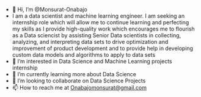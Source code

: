 - 👋 Hi, I’m @Monsurat-Onabajo
- I am a data scientist and machine learning engineer. I am seeking an internship role which will allow me to continue learning and perfecting my skills as I provide high-quality work which encourages me to flourish as a Data sciencist  by assisting Senior Data scientists in collecting, analyzing, and interpreting data sets to drive optimization and improvement of product development and to provide help in developing custom data models and algorithms to apply to data sets
- 👀 I’m interested in Data Science and Machine Learning projects internship
- 🌱 I’m currently learning more about Data Science
- 💞️ I’m looking to collaborate on Data Science Projects
- 📫 How to reach me at Onabajomonsurat@gmail.com


<!---
Monsurat-Onabajo/Monsurat-Onabajo is a ✨ special ✨ repository because its `README.md` (this file) appears on your GitHub profile.
You can click the Preview link to take a look at your changes.
--->
